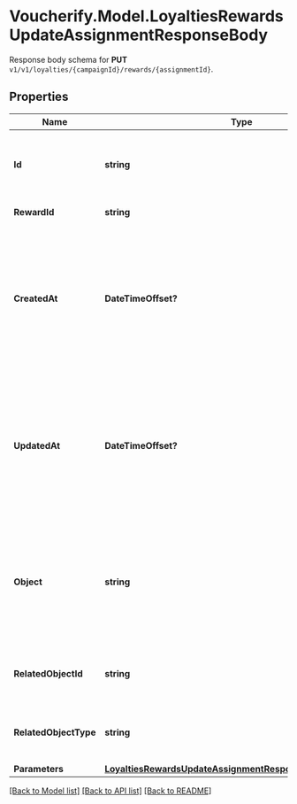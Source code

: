 # Voucherify.Model.LoyaltiesRewardsUpdateAssignmentResponseBody
Response body schema for **PUT** `v1/v1/loyalties/{campaignId}/rewards/{assignmentId}`.

## Properties

Name | Type | Description | Notes
------------ | ------------- | ------------- | -------------
**Id** | **string** | Unique reward assignment ID, assigned by Voucherify. | [optional] 
**RewardId** | **string** | Associated reward ID. | [optional] 
**CreatedAt** | **DateTimeOffset?** | Timestamp representing the date and time when the reward assignment was created. The value is shown in the ISO 8601 format. | [optional] 
**UpdatedAt** | **DateTimeOffset?** | Timestamp representing the date and time when the reward assignment was updated. The value is shown in the ISO 8601 format. | [optional] 
**Object** | **string** | The type of the object represented by the JSON. This object stores information about the reward assignment. | [optional] 
**RelatedObjectId** | **string** | Related object ID to which the reward was assigned. | [optional] 
**RelatedObjectType** | **string** | Related object type to which the reward was assigned. | [optional] 
**Parameters** | [**LoyaltiesRewardsUpdateAssignmentResponseBodyParameters**](LoyaltiesRewardsUpdateAssignmentResponseBodyParameters.md) |  | [optional] 

[[Back to Model list]](../README.md#documentation-for-models) [[Back to API list]](../README.md#documentation-for-api-endpoints) [[Back to README]](../README.md)

